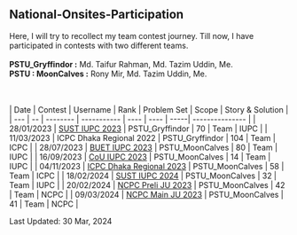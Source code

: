 ## National-Onsites-Participation

Here, I will try to recollect my team contest journey. Till now, I have participated in contests with two different teams. <br /> <br />
**PSTU_Gryffindor   :** Md. Taifur Rahman, Md. Tazim Uddin, Me. <br />
**PSTU : MoonCalves :** Rony Mir, Md. Tazim Uddin, Me. <br /> <br /> <br />


| Date | Contest | Username | Rank | Problem Set | Scope | Story & Solution |
| --- | -- | -------- | ----------- | ---- | ---- | -----| --------------- |
| 28/01/2023 | [SUST IUPC 2023](https://toph.co/c/sust-inter-university-2023/standings) | PSTU_Gryffindor | 70 | Team | IUPC |
| 11/03/2023 | ICPC Dhaka Regional 2022 | PSTU_Gryffindor | 104 | Team | ICPC |
| 28/07/2023 | [BUET IUPC 2023](https://toph.co/c/buet-inter-university-2023/standings) | PSTU_MoonCalves | 80 | Team | IUPC |
| 16/09/2023 | [CoU IUPC 2023](https://toph.co/c/cou-bracnet-inter-university-2023/standings) | PSTU_MoonCalves | 14 | Team | IUPC |
| 04/11/2023 | [ICPC Dhaka Regional 2023](https://bapsoj.org/contests/icpc-dhaka-regional-site-2023/standings) | PSTU_MoonCalves | 58 | Team | ICPC |
| 18/02/2024 | [SUST IUPC 2024](https://toph.co/c/inter-university-sust-cse-carnival-2024/standings) | PSTU_MoonCalves | 32 | Team | IUPC |
| 20/02/2024 | [NCPC Preli JU 2023](https://bapsoj.org/contests/ncpc-preliminary-ju-2023/standings) | PSTU_MoonCalves | 42 | Team | NCPC |
| 09/03/2024 | [NCPC Main JU 2023](https://bapsoj.org/contests/ncpc-onsite-2023-hosted-by-ju/standings) | PSTU_MoonCalves | 41 | Team | NCPC |






Last Updated: 30 Mar, 2024
